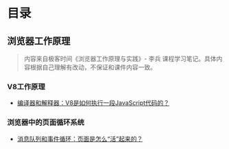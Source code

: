 # 目录
## 浏览器工作原理
> 内容来自极客时间《浏览器工作原理与实践》- 李兵 课程学习笔记。具体内容根据自己理解有改动，不保证和课件内容一致。

### V8工作原理
- [编译器和解释器：V8是如何执行一段JavaScript代码的？](https://github.com/joker19952021/blog/issues/1)
### 浏览器中的页面循环系统
- [消息队列和事件循环：页面是怎么“活”起来的？](https://github.com/joker19952021/blog/issues/3)
